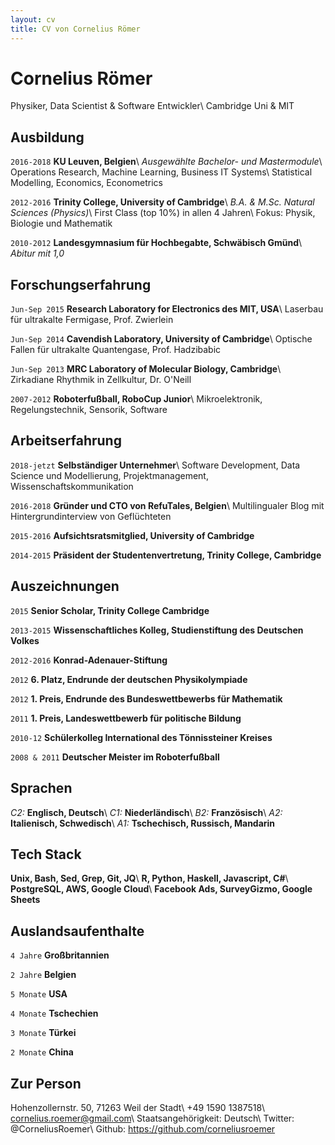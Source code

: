 ```yaml
---
layout: cv
title: CV von Cornelius Römer
---
```

# Cornelius Römer
Physiker, Data Scientist & Software Entwickler\\
Cambridge Uni & MIT
## Ausbildung
`2016-2018`
**KU Leuven, Belgien**\\
*Ausgewählte Bachelor- und Mastermodule*\\
Operations Research, Machine Learning, Business IT Systems\\
Statistical Modelling, Economics, Econometrics

`2012-2016`
**Trinity College, University of Cambridge**\\
*B.A. & M.Sc. Natural Sciences (Physics)*\\
First Class (top 10%) in allen 4 Jahren\\
Fokus: Physik, Biologie und Mathematik

`2010-2012`
**Landesgymnasium für Hochbegabte, Schwäbisch Gmünd**\\
*Abitur mit 1,0*
## Forschungserfahrung
`Jun-Sep 2015`
**Research Laboratory for Electronics des MIT, USA**\\
Laserbau für ultrakalte Fermigase, Prof. Zwierlein

`Jun-Sep 2014`
**Cavendish Laboratory, University of Cambridge**\\
Optische Fallen für ultrakalte Quantengase, Prof. Hadzibabic

`Jun-Sep 2013`
**MRC Laboratory of Molecular Biology, Cambridge**\\
Zirkadiane Rhythmik in Zellkultur, Dr. O'Neill

`2007-2012`
**Roboterfußball, RoboCup Junior**\\
Mikroelektronik, Regelungstechnik, Sensorik, Software
## Arbeitserfahrung
`2018-jetzt`
**Selbständiger Unternehmer**\\
Software Development, Data Science und Modellierung, Projektmanagement, Wissenschaftskommunikation

`2016-2018`
**Gründer und CTO von RefuTales, Belgien**\\
Multilingualer Blog mit Hintergrundinterview von Geflüchteten

`2015-2016`
**Aufsichtsratsmitglied, University of Cambridge**

`2014-2015`
**Präsident der Studentenvertretung, Trinity College, Cambridge**
## Auszeichnungen
`2015`
**Senior Scholar, Trinity College Cambridge**

`2013-2015`
**Wissenschaftliches Kolleg, Studienstiftung des Deutschen Volkes**

`2012-2016`
**Konrad-Adenauer-Stiftung**

`2012`
**6. Platz, Endrunde der deutschen Physikolympiade**

`2012`
**1. Preis, Endrunde des Bundeswettbewerbs für Mathematik**

`2011`
**1. Preis, Landeswettbewerb für politische Bildung**

`2010-12`
**Schülerkolleg International des Tönnissteiner Kreises**

`2008 & 2011`
**Deutscher Meister im Roboterfußball**

## Sprachen
*C2:* **Englisch, Deutsch**\\
*C1:* **Niederländisch**\\
*B2:* **Französisch**\\
*A2:* **Italienisch, Schwedisch**\\
*A1:* **Tschechisch, Russisch, Mandarin**

## Tech Stack
**Unix, Bash, Sed, Grep, Git, JQ**\\
**R, Python, Haskell, Javascript, C#**\\
**PostgreSQL, AWS, Google Cloud**\\
**Facebook Ads, SurveyGizmo, Google Sheets**

## Auslandsaufenthalte
`4 Jahre`
**Großbritannien**

`2 Jahre`
**Belgien**

`5 Monate`
**USA**

`4 Monate`
**Tschechien**

`3 Monate`
**Türkei**

`2 Monate`
**China**

## Zur Person
Hohenzollernstr. 50, 71263 Weil der Stadt\\
+49 1590 1387518\\
cornelius.roemer@gmail.com\\
Staatsangehörigkeit: Deutsch\\
Twitter: @CorneliusRoemer\\
Github: https://github.com/corneliusroemer
